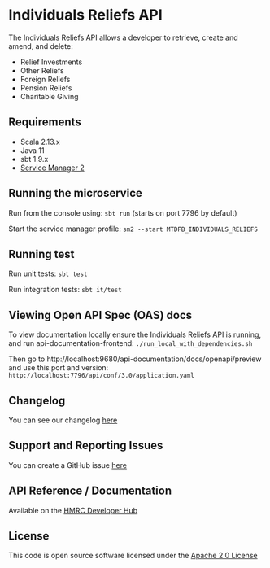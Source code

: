 Individuals Reliefs API
========================

The Individuals Reliefs API allows a developer to retrieve, create and amend, and delete:

- Relief Investments
- Other Reliefs
- Foreign Reliefs
- Pension Reliefs
- Charitable Giving

## Requirements

- Scala 2.13.x
- Java 11
- sbt 1.9.x
- [Service Manager 2](https://github.com/hmrc/sm2)

## Running the microservice

Run from the console using: `sbt run` (starts on port 7796 by default)

Start the service manager profile: `sm2 --start MTDFB_INDIVIDUALS_RELIEFS`

## Running test

Run unit tests: `sbt test`

Run integration tests: `sbt it/test`

## Viewing Open API Spec (OAS) docs

To view documentation locally ensure the Individuals Reliefs API is running, and run api-documentation-frontend:
`./run_local_with_dependencies.sh`

Then go to http://localhost:9680/api-documentation/docs/openapi/preview and use this port and version:
`http://localhost:7796/api/conf/3.0/application.yaml`

## Changelog

You can see our changelog [here](https://github.com/hmrc/income-tax-mtd-changelog)

## Support and Reporting Issues

You can create a GitHub issue [here](https://github.com/hmrc/income-tax-mtd-changelog/issues)

## API Reference / Documentation

Available on
the [HMRC Developer Hub](https://developer.service.hmrc.gov.uk/api-documentation/docs/api/service/individuals-reliefs-api)

## License

This code is open source software licensed under
the [Apache 2.0 License]("http://www.apache.org/licenses/LICENSE-2.0.html")

